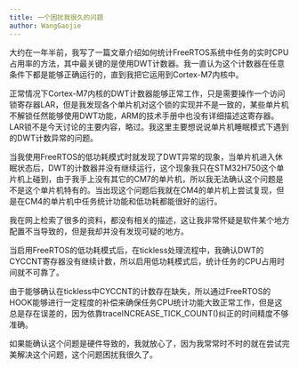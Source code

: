 ```yaml
---
title: 一个困扰我很久的问题
author: WangGaojie
---
```


大约在一年半前，我写了一篇文章介绍如何统计FreeRTOS系统中任务的实时CPU占用率的方法，其中最关键的是使用DWT计数器。我一直认为这个计数器在任意条件下都是能够正确运行的，直到我把它运用到Cortex-M7内核中。

正常情况下Cortex-M7内核的DWT计数器能够正常工作，只是需要操作一个访问锁寄存器LAR，但是我发现各个单片机对这个锁的实现并不是一致的，某些单片机不解锁任然能够使用DWT功能，ARM的技术手册中也没有详细描述这寄存器。LAR锁不是今天讨论的主要内容，略过。我这里主要想说说单片机睡眠模式下遇到的DWT计数异常的问题。

当我使用FreeRTOS的低功耗模式时就发现了DWT异常的现象，当单片机进入休眠状态后，DWT的计数器并没有继续运行，这个现象我只在STM32H750这个单片机上碰到，由于我手上没有其它的CM7的单片机，所以我无法确认这个问题是不是这个单片机特有的。当出现这个问题后我就在CM4的单片机上尝试复现，但是在CM4的单片机中任务统计功能和低功耗都能很好的运行。

我在网上检索了很多的资料，都没有相关的描述，这让我非常怀疑是软件某个地方配置不当导致的，但是我却并没有发现可疑的地方。

当启用FreeRTOS的低功耗模式后，在tickless处理流程中，我确认DWT的CYCCNT寄存器没有继续计数，所以启用低功耗模式后，统计任务的CPU占用时间就不可靠了。

由于能够确认在tickless中CYCCNT的计数存在缺失，所以通过FreeRTOS的HOOK能够进行一定程度的补偿来确保任务CPU统计功能大致正常工作，但是这总是存在误差的，因为依靠traceINCREASE_TICK_COUNT()纠正的时间精度不够准确。

如果能确认这个问题是硬件导致的，我就放心了，因为我常常时不时的就在尝试完美解决这个问题，这个问题困扰我很久了。
